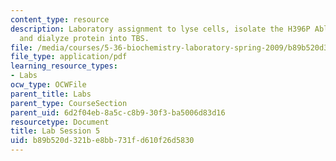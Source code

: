 ```yaml
---
content_type: resource
description: Laboratory assignment to lyse cells, isolate the H396P Abl kinase domain,
  and dialyze protein into TBS.
file: /media/courses/5-36-biochemistry-laboratory-spring-2009/b89b520d321be8bb731fd610f26d5830_ses5.pdf
file_type: application/pdf
learning_resource_types:
- Labs
ocw_type: OCWFile
parent_title: Labs
parent_type: CourseSection
parent_uid: 6d2f04eb-8a5c-c8b9-30f3-ba5006d83d16
resourcetype: Document
title: Lab Session 5
uid: b89b520d-321b-e8bb-731f-d610f26d5830
---
```

